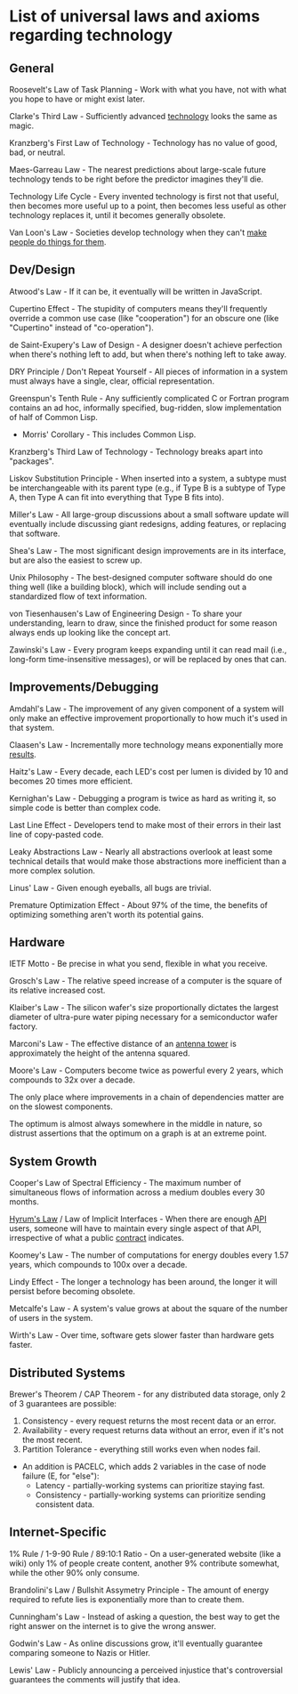 
# List of universal laws and axioms regarding technology

## General

Roosevelt's Law of Task Planning - Work with what you have, not with what you hope to have or might exist later.

Clarke's Third Law - Sufficiently advanced [technology](technology.md) looks the same as magic.

Kranzberg's First Law of Technology - Technology has no value of good, bad, or neutral.

Maes-Garreau Law - The nearest predictions about large-scale future technology tends to be right before the predictor imagines they'll die.

Technology Life Cycle - Every invented technology is first not that useful, then becomes more useful up to a point, then becomes less useful as other technology replaces it, until it becomes generally obsolete.

Van Loon's Law - Societies develop technology when they can't [make people do things for them](slavery.md).

## Dev/Design

Atwood's Law - If it can be, it eventually will be written in JavaScript.

Cupertino Effect - The stupidity of computers means they'll frequently override a common use case (like "cooperation") for an obscure one (like "Cupertino" instead of "co-operation").

de Saint-Exupery's Law of Design - A designer doesn't achieve perfection when there's nothing left to add, but when there's nothing left to take away.

DRY Principle / Don't Repeat Yourself - All pieces of information in a system must always have a single, clear, official representation.

Greenspun's Tenth Rule - Any sufficiently complicated C or Fortran program contains an ad hoc, informally specified, bug-ridden, slow implementation of half of Common Lisp.

- Morris' Corollary - This includes Common Lisp.

Kranzberg's Third Law of Technology - Technology breaks apart into "packages".

Liskov Substitution Principle - When inserted into a system, a subtype must be interchangeable with its parent type (e.g., if Type B is a subtype of Type A, then Type A can fit into everything that Type B fits into).

Miller's Law - All large-group discussions about a small software update will eventually include discussing giant redesigns, adding features, or replacing that software.

Shea's Law - The most significant design improvements are in its interface, but are also the easiest to screw up.

Unix Philosophy - The best-designed computer software should do one thing well (like a building block), which will include sending out a standardized flow of text information.

von Tiesenhausen's Law of Engineering Design - To share your understanding, learn to draw, since the finished product for some reason always ends up looking like the concept art.

Zawinski's Law - Every program keeps expanding until it can read mail (i.e., long-form time-insensitive messages), or will be replaced by ones that can.

## Improvements/Debugging

Amdahl's Law - The improvement of any given component of a system will only make an effective improvement proportionally to how much it's used in that system.

Claasen's Law - Incrementally more technology means exponentially more [results](results.md).

Haitz's Law - Every decade, each LED's cost per lumen is divided by 10 and becomes 20 times more efficient.

Kernighan's Law - Debugging a program is twice as hard as writing it, so simple code is better than complex code.

Last Line Effect - Developers tend to make most of their errors in their last line of copy-pasted code.

Leaky Abstractions Law - Nearly all abstractions overlook at least some technical details that would make those abstractions more inefficient than a more complex solution.

Linus' Law - Given enough eyeballs, all bugs are trivial.

Premature Optimization Effect - About 97% of the time, the benefits of optimizing something aren't worth its potential gains.

## Hardware

IETF Motto - Be precise in what you send, flexible in what you receive.

Grosch's Law - The relative speed increase of a computer is the square of its relative increased cost.

Klaiber's Law - The silicon wafer's size proportionally dictates the largest diameter of ultra-pure water piping necessary for a semiconductor wafer factory.

Marconi's Law - The effective distance of an [antenna tower](engineering-radio.md) is approximately the height of the antenna squared.

Moore's Law - Computers become twice as powerful every 2 years, which compounds to 32x over a decade.

The only place where improvements in a chain of dependencies matter are on the slowest components.

The optimum is almost always somewhere in the middle in nature, so distrust assertions that the optimum on a graph is at an extreme point.

## System Growth

Cooper's Law of Spectral Efficiency - The maximum number of simultaneous flows of information across a medium doubles every 30 months.

[Hyrum's Law](https://www.hyrumslaw.com/) / Law of Implicit Interfaces - When there are enough [API](computers-software-features.md) users, someone will have to maintain every single aspect of that API, irrespective of what a public [contract](people-contracts.md) indicates.

Koomey's Law - The number of computations for energy doubles every 1.57 years, which compounds to 100x over a decade.

Lindy Effect - The longer a technology has been around, the longer it will persist before becoming obsolete.

Metcalfe's Law - A system's value grows at about the square of the number of users in the system.

Wirth's Law - Over time, software gets slower faster than hardware gets faster.

## Distributed Systems

Brewer's Theorem / CAP Theorem - for any distributed data storage, only 2 of 3 guarantees are possible:

1. Consistency - every request returns the most recent data or an error.
2. Availability - every request returns data without an error, even if it's not the most recent.
3. Partition Tolerance - everything still works even when nodes fail.

- An addition is PACELC, which adds 2 variables in the case of node failure (E, for "else"):
  - Latency - partially-working systems can prioritize staying fast.
  - Consistency - partially-working systems can prioritize sending consistent data.

## Internet-Specific

1% Rule / 1-9-90 Rule / 89:10:1 Ratio - On a user-generated website (like a wiki) only 1% of people create content, another 9% contribute somewhat, while the other 90% only consume.

Brandolini's Law / Bullshit Assymetry Principle - The amount of energy required to refute lies is exponentially more than to create them.

Cunningham's Law - Instead of asking a question, the best way to get the right answer on the internet is to give the wrong answer.

Godwin's Law - As online discussions grow, it'll eventually guarantee comparing someone to Nazis or Hitler.

Lewis' Law - Publicly announcing a perceived injustice that's controversial guarantees the comments will justify that idea.
